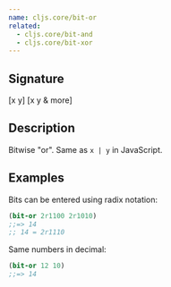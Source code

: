 ```yaml
---
name: cljs.core/bit-or
related:
  - cljs.core/bit-and
  - cljs.core/bit-xor
---
```


## Signature
[x y]
[x y & more]


## Description

Bitwise "or". Same as `x | y` in JavaScript.


## Examples

Bits can be entered using radix notation:

```clj
(bit-or 2r1100 2r1010)
;;=> 14
;; 14 = 2r1110
```

Same numbers in decimal:

```clj
(bit-or 12 10)
;;=> 14
```